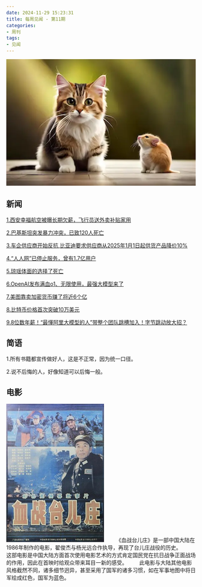 ```yaml
---
date: 2024-11-29 15:23:31
title: 每周见闻 - 第11期
categories:
- 周刊
tags:
- 见闻
---
```

![](/images/2024/bg2024120406.webp)

## 新闻
[1.西安幸福航空被曝长期欠薪，飞行员送外卖补贴家用](https://mp.weixin.qq.com/s/T-qowqn09zwLqKf8vS4XMQ)

[2.巴基斯坦突发暴力冲突，已致120人死亡](https://mp.weixin.qq.com/s/N1wyR0XkNYE3WyLr8xpf6g)

[3.车企供应商开始反抗,比亚迪要求供应商从2025年1月1日起供货产品降价10%](https://wallstreetcn.com/articles/3735749#from=ios?ivk=1)

[4.“人人网”已停止服务，曾有1.7亿用户](https://mp.weixin.qq.com/s/cg9dp2kvC3m2QyIXff43cQ)

[5.琼瑶体面的选择了死亡](https://www.thepaper.cn/newsDetail_forward_29543514)

[6.OpenAI发布满血o1、无限使用，最强大模型来了](https://mp.weixin.qq.com/s/7YssK9-KucF5PbUf9Vv5Vg)

[7.美图靠卖加密货币赚了将近6个亿](https://finance.sina.com.cn/jjxw/2024-12-05/doc-incymitn9661158.shtml?cref=cj)

[8.比特币价格首次突破10万美元](http://www.news.cn/20241205/19d91d08e07f46b190365600b429514b/c.html)

[9.8位数年薪！“最懂阿里大模型的人”带整个团队跳槽加入！字节跳动放大招？](https://www.sohu.com/a/833816099_100095661?scm=thor.521_14-200000.0.10006.&spm=smpc.home.it-news11.4.17334684030315oXoZw5_1467)


## 简语
1.所有书籍都宣传做好人，这是不正常，因为统一口径。

2.说不后悔的人，好像知道可以后悔一般。


## 电影

![血战台儿庄](/images/2024/The_Bloody_Battle_of_Taierzhuang.jpg)
&emsp;&emsp;《血战台儿庄》是一部中国大陆在1986年制作的电影，翟俊杰与杨光远合作执导，再现了台儿庄战役的历史。
&emsp;&emsp;这部电影是中国大陆方面首次使用电影艺术的方式肯定国民党在抗日战争正面战场的作用，因此在首映时给观众带来耳目一新的感受。
&emsp;&emsp;此电影与大陆其他电影风格截然不同，诸多细节迥异，甚至采用了国军的诸多习惯，如在军事地图中将日军绘成红色，国军为蓝色。

